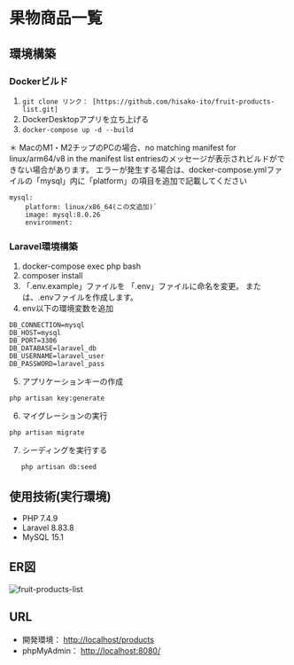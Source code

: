 # 果物商品一覧

## 環境構築

### Dockerビルド
1. `git clone リンク： [https://github.com/hisako-ito/fruit-products-list.git]`
2. DockerDesktopアプリを立ち上げる
3. `docker-compose up -d --build`

＊ MacのM1・M2チップのPCの場合、no matching manifest for linux/arm64/v8 in the manifest list entriesのメッセージが表示されビルドができない場合があります。 エラーが発生する場合は、docker-compose.ymlファイルの「mysql」内に「platform」の項目を追加で記載してください

```
mysql:
    platform: linux/x86_64(この文追加)`
    image: mysql:8.0.26
    environment:
```

### Laravel環境構築
1. docker-compose exec php bash
2. composer install
3. 「.env.example」ファイルを 「.env」ファイルに命名を変更。  または、.envファイルを作成します。　　
4. env以下の環境変数を追加
```
DB_CONNECTION=mysql
DB_HOST=mysql
DB_PORT=3306
DB_DATABASE=laravel_db
DB_USERNAME=laravel_user
DB_PASSWORD=laravel_pass
```
5. アプリケーションキーの作成
```
php artisan key:generate
```
6. マイグレーションの実行
```
php artisan migrate
```
7. シーディングを実行する
```
   php artisan db:seed
```

## 使用技術(実行環境)
* PHP 7.4.9
* Laravel 8.83.8
* MySQL 15.1

## ER図
![fruit-products-list](https://github.com/user-attachments/assets/11fdcb28-8f75-4828-8e52-6e8164a9424a)


## URL
* 開発環境： [http://localhost/products](http://localhost/products)
* phpMyAdmin： [http://localhost:8080/](http://localhost:8080/)
